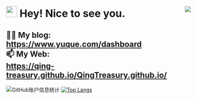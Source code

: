 <h1><img align="right" src="https://count.getloli.com/get/@:Qing-treasury?theme=moebooru"><img src="https://emojis.slackmojis.com/emojis/images/1531849430/4246/blob-sunglasses.gif?1531849430" width="30"/> Hey! Nice to see you.</h1>


👨‍💻 My blog:<br>
https://www.yuque.com/dashboard
<br>
📫 My Web:<br>
https://qing-treasury.github.io/QingTreasury.github.io/
----

![GitHub账户信息统计](https://github-stats.ubrong.com/api?username=Qing-treasury&show_icons=true) 
[![Top Langs](https://github-readme-stats.vercel.app/api/top-langs/?username=Qing-treasury)](https://github.com/Qing-treasury/)
